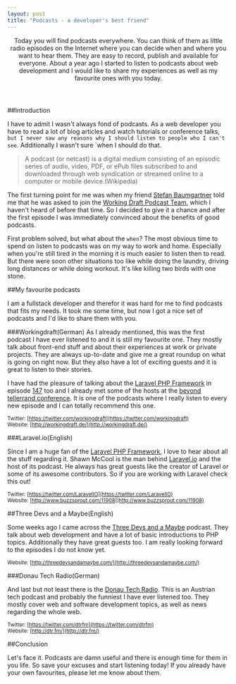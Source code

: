 ```yaml
---
layout: post
title: "Podcasts - a developer's best friend"
---
```

<header>Today you will find podcasts everywhere. You can think of them as little radio episodes on the Internet where you can decide when and where you want to hear them. They are easy to record, publish and available for everyone. About a year ago I started to listen to podcasts about web development and I would like to share my experiences as well as my favourite ones with you today.</header>

##Introduction

I have to admit I wasn't always fond of podcasts. As a web developer you have to read a lot of blog articles and watch tutorials or conference talks, `but I never saw any reasons why I should listen to people who I can't see`. Additionally I wasn't sure `when I should do that.

> A podcast (or netcast) is a digital medium consisting of an episodic series of audio, video, PDF, or ePub files subscribed to and downloaded through web syndication or streamed online to a computer or mobile device.(Wikipedia)

The first turning point for me was when my friend [Stefan Baumgartner](https://twitter.com/ddprrt) told me that he was asked to join the [Working Draft Podcast Team](https://twitter.com/ddprrt), which I haven't heard of before that time. So I decided to give it a chance and after the first episode I was immediately convinced about the benefits of good podcasts.

First problem solved, but what about the `when`? The most obvious time to spend on listen to podcasts was on my way to work and home. Especially when you're still tired in the morning it is much easier to listen then to read. But there were soon other situations too like while doing the laundry, driving long distances or while doing workout. It's like killing two birds with one stone.

##My favourite podcasts

I am a fullstack developer and therefor it was hard for me to find podcasts that fits my needs. It took me some time, but now I got a nice set of podcasts and I'd like to share them with you.


###Workingdraft(German)
As I already mentioned, this was the first podcast I have ever listened to and it is still my favourite one. They mostly talk about front-end stuff and about their experiences at work or private projects. They are always up-to-date and give me a great roundup on what is going on right now. But they also have a lot of exciting guests and it is great to listen to their stories.

I have had the pleasure of talking about the [Laravel PHP Framework](http://laravel.com/) in episode [147](http://workingdraft.de/147/) too and I already met some of the hosts at the [beyond tellerrand conference](http://beyondtellerrand.com/). It is one of the podcasts where I really listen to every new episode and I can totally recommend this one.

<small>Twitter: [https://twitter.com/workingdraft](https://twitter.com/workingdraft)<br />
Website: [http://workingdraft.de/](http://workingdraft.de/)<br />
</small>

###Laravel.io(English)

Since I am a huge fan of the [Laravel PHP Framework](http://laravel.com/), I love to hear about all the stuff regarding it. Shawn McCool is the man behind  [Laravel.io](http://laravel.io) and the host of its podcast. He always has great guests like the creator of Laravel or some of its awesome contributors. So if you are working with Laravel check this out!

<small>Twitter: [https://twitter.com/LaravelIO](https://twitter.com/LaravelIO)<br />
Website: [http://www.buzzsprout.com/11908](http://www.buzzsprout.com/11908)</small>

##Three Devs and a Maybe(English)

Some weeks ago I came across the [Three Devs and a Maybe](http://threedevsandamaybe.com/) podcast. They talk about web development and have a lot of basic introductions to PHP topics. Additionally they have great guests too. I am really looking forward to the episodes I do not know yet.

<small>Website: [http://threedevsandamaybe.com/](http://threedevsandamaybe.com/)<br /></small>



###Donau Tech Radio(German)

And last but not least there is the [Donau Tech Radio](http://dtr.fm/). This is an Austrian tech podcast and probably the funniest I have ever listened too. They mostly cover web and software development topics, as well as news regarding the whole web.

<small>Twitter: [https://twitter.com/dtrfm](https://twitter.com/dtrfm)<br />
Website: [http://dtr.fm/](http://dtr.fm/)</small>



##Conclusion

Let's face it. Podcasts are damn useful and there is enough time for them in you life. So save your excuses and start listening today! If you already have your own favourites, please let me know about them.